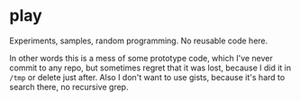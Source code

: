 play
====

Experiments, samples, random programming. No reusable code here.

In other words this is a mess of some prototype code, which I've never commit to any repo, but sometimes regret that it was lost, because I did it in `/tmp` or delete just after.
Also I don't want to use gists, because it's hard to search there, no recursive grep.
